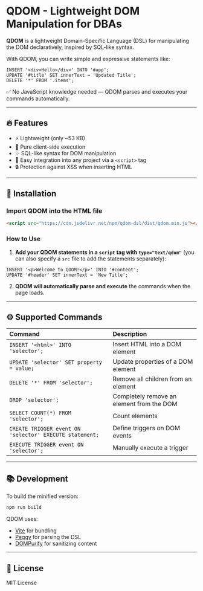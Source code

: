# QDOM - Lightweight DOM Manipulation for DBAs

**QDOM** is a lightweight Domain-Specific Language (DSL) for manipulating the DOM declaratively, inspired by SQL-like syntax.

With QDOM, you can write simple and expressive statements like:

```qdom
INSERT '<div>Hello</div>' INTO '#app';
UPDATE '#title' SET innerText = 'Updated Title';
DELETE '*' FROM '.items';
```

✅ No JavaScript knowledge needed — QDOM parses and executes your commands automatically.

---

## 🔥 Features

-   ⚡ Lightweight (only ~53 KB)
-   🎯 Pure client-side execution
-   ✨ SQL-like syntax for DOM manipulation
-   🧩 Easy integration into any project via a `<script>` tag
-   🔒 Protection against XSS when inserting HTML

---

## 🚀 Installation

### Import QDOM into the HTML file

```html
<script src="https://cdn.jsdelivr.net/npm/qdom-dsl/dist/qdom.min.js"></script>
```

### How to Use

1. **Add your QDOM statements in a `script` tag with `type="text/qdom"`** (you can also specify a `src` file to add the statements separately):

```qdom
INSERT '<p>Welcome to QDOM!</p>' INTO '#content';
UPDATE '#header' SET innerText = 'New Title';
```

2. **QDOM will automatically parse and execute** the commands when the page loads.

---

## ⚙️ Supported Commands

| Command                                                 | Description                               |
| :------------------------------------------------------ | :---------------------------------------- |
| `INSERT '<html>' INTO 'selector';`                      | Insert HTML into a DOM element            |
| `UPDATE 'selector' SET property = value;`               | Update properties of a DOM element        |
| `DELETE '*' FROM 'selector';`                           | Remove all children from an element       |
| `DROP 'selector';`                                      | Completely remove an element from the DOM |
| `SELECT COUNT(*) FROM 'selector';`                      | Count elements                            |
| `CREATE TRIGGER event ON 'selector' EXECUTE statement;` | Define triggers on DOM events             |
| `EXECUTE TRIGGER event ON 'selector';`                  | Manually execute a trigger                |

---

## 📚 Development

To build the minified version:

```bash
npm run build
```

QDOM uses:

-   [Vite](https://vite.dev/) for bundling
-   [Peggy](https://peggyjs.org/) for parsing the DSL
-   [DOMPurify](https://github.com/cure53/DOMPurify) for sanitizing content

---

## 📜 License

MIT License
